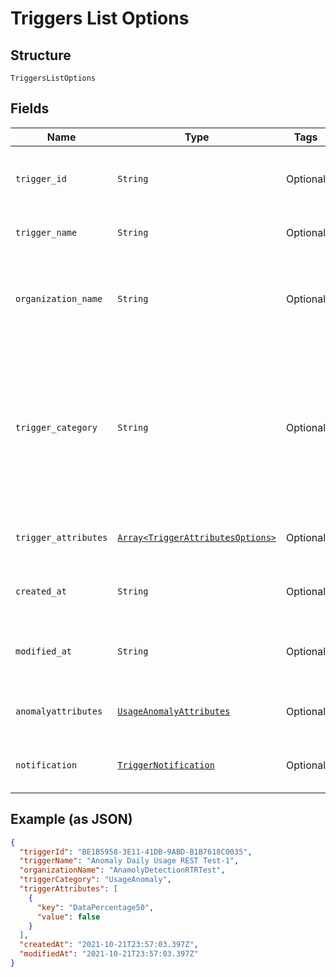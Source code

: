 
# Triggers List Options

## Structure

`TriggersListOptions`

## Fields

| Name | Type | Tags | Description |
|  --- | --- | --- | --- |
| `trigger_id` | `String` | Optional | The system assigned name of the trigger being updated. |
| `trigger_name` | `String` | Optional | The user defined name of the trigger. |
| `organization_name` | `String` | Optional | The user assigned name of the organization associated with the trigger. |
| `trigger_category` | `String` | Optional | This is the value to use in the request body to detect anomalous behaivior. The values in this table will only be relevant when this parameter is set to this value. |
| `trigger_attributes` | [`Array<TriggerAttributesOptions>`](../../doc/models/trigger-attributes-options.md) | Optional | Additional details and keys for the trigger. |
| `created_at` | `String` | Optional | Timestamp for whe the trigger was created. |
| `modified_at` | `String` | Optional | Timestamp for the most recent time the trigger was modified. |
| `anomalyattributes` | [`UsageAnomalyAttributes`](../../doc/models/usage-anomaly-attributes.md) | Optional | The details of the UsageAnomaly trigger. |
| `notification` | [`TriggerNotification`](../../doc/models/trigger-notification.md) | Optional | The notification details of the trigger. |

## Example (as JSON)

```json
{
  "triggerId": "BE1B5958-3E11-41DB-9ABD-B1B7618C0035",
  "triggerName": "Anomaly Daily Usage REST Test-1",
  "organizationName": "AnamolyDetectionRTRTest",
  "triggerCategory": "UsageAnomaly",
  "triggerAttributes": [
    {
      "key": "DataPercentage50",
      "value": false
    }
  ],
  "createdAt": "2021-10-21T23:57:03.397Z",
  "modifiedAt": "2021-10-21T23:57:03.397Z"
}
```

